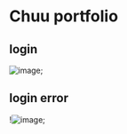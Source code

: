 # Chuu portfolio
## login
![image](https://user-images.githubusercontent.com/90454869/135754825-d9128ac0-efe0-43a4-bf79-5fd9910f1e36.png);
## login error
!![image](https://user-images.githubusercontent.com/90454869/135755198-cbf88604-a49f-4602-8bd6-ff22e4a1dcc4.png);


